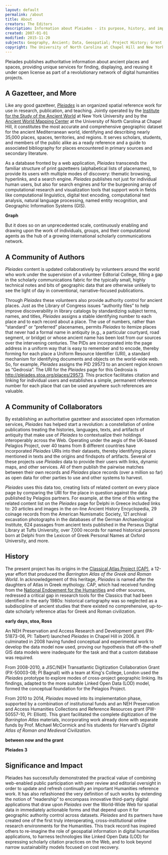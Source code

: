 ```yaml
---
layout: default
permalink: /about
title: About
creators: The Editors
description: Information about Pleiades - its purpose, history, and impact.
created: 2007-01-01
modified: 2015-11-20
subjects: Geography, Ancient; Data, Geospatial; Project History; Grant History; Documentation
copyright: The University of North Carolina at Chapel Hill and New York University
---
```


Pleiades publishes authoritative information about ancient places and spaces, providing unique services for finding, displaying, and reusing it under open license as part of a revolutionary network of digital humanities projects.

## A Gazetteer, and More

Like any good gazetteer, [_Pleiades_](http://pleiades.stoa.org) is an organized spatial reference work for use in research, publication, and teaching. Jointly operated by the [Institute for the Study of the Ancient World](http://isaw.nyu.edu) at New York University and by the [Ancient World Mapping Center](http://awmc.unc.edu) at the University of North Carolina at Chapel Hill, it constitutes the most accurate and comprehensive geographic dataset for the ancient Mediterranean world, identifying and describing nearly 35,000 places, spaces, territories, and regions.  It serves scholars, students, and members of the public alike as a ready reference and a guide to associated bibliography for places encountered in primary sources and secondary literature. 

As a database fronted by a web application, _Pleiades_ transcends the familiar structure of print gazetteers (alphabetical lists of placenames), to provide its users with multiple modes of discovery: thematic browsing, hyperlinks, and a search engine. _Pleiades_ publishes not just for individual human users, but also for search engines and for the burgeoning array of computational research and visualization tools that support work in fields like computational linguistics, digital text encoding, computational text analysis, natural language processing, named entity recognition, and Geographic Information Systems (GIS).

**Graph**

But it does so on an unprecedented scale, continuously enabling and drawing upon the work of individuals, groups, and their computational agents as the hub of a growing international scholarly communications network.

## A Community of Authors

_Pleiades_ content is updated collaboratively by volunteers around the world who work under the supervision of a volunteer Editorial College, filling a gap in the scholarly communications fabric for the typically small, highly technical notes and bits of geographic data that are otherwise unlikely to see the light of day in conventional, narrative-focused publications.  

Through _Pleiades_ these volunteers also provide authority control for ancient places. Just as the Library of Congress issues “authority files” to help improve discoverability in library catalogs by standardizing subject terms, names, and titles, _Pleiades_ assigns a stable identifying number to each place and to each record about a place. The use of numbers, rather than “standard” or “preferred” placenames, permits _Pleiades_ to itemize places that never had a formal name in antiquity (e.g., a particular courtyard, road segment, or bridge) or whose ancient name has been lost from our sources over the intervening centuries. The PIDs are incorporated into the page address in a uniform way that is easy to remember and to encode, thereby forming for each place a Uniform Resource Identifier (URI), a standard mechanism for identifying documents and objects on the world-wide web.  So, for example, _Pleiades_ assigns the PID 29573 to an ancient region known as “Gedrosia”. The URI for the _Pleiades_ page for this Gedrosia is http://pleiades.stoa.org/places/29573. This practice facilitates citation and linking for individual users and establishes a simple, permanent reference number for each place that can be used anywhere such references are valuable. 

## A Community of Collaborators

By establishing an authoritative gazetteer and associated open information services, _Pleiades_ has helped start a revolution: a constellation of online publications treating the histories, languages, texts, and artifacts of antiquity that make use of _Pleiades_ to contextualize their holdings interoperably across the Web. Operating under the aegis of the UK-based Pelagios Project, over 40 teams from 8 different countries have incorporated _Pleiades_ URIs into their datasets, thereby identifying places mentioned in texts and the origins and findspots of artifacts.  Several of these projects use _Pleiades_ data to provide their users with links, dynamic maps, and other services. All of them publish the pairwise matches between their own records and _Pleiades_ place records (over a million so far) as open data for other parties to use and other systems to harvest. 

_Pleiades_ uses this data too, creating lists of related content on every place page by comparing the URI for the place in question against the data published by Pelagios partners. For example, at the time of this writing the related content list on the _Pleiades_ page for Delphi in Greece included links to: 20 articles and images in the on-line Ancient History Encyclopedia, 29 coinage records from the American Numismatic Society, 121 archival excavation photographs in the databases of the German Archaeological Institute, 624 passages from ancient texts published in the Perseus Digital Library at Tufts University, over 7,000 records for named historical persons born at Delphi from the Lexicon of Greek Personal Names at Oxford University, and more.  

## History

The present project has its origins in the [Classical Atlas Project (CAP)](http://www.unc.edu/depts/cl-atlas), a 12-year effort that produced the _Barrington Atlas of the Greek and Roman World_. In acknowledgement of this heritage, _Pleiades_ is named after the daughters of Atlas in Greek mythology.  CAP, which had received funding from the [National Endowment for the Humanities](http://www.neh.gov/) and other sources, redressed a critical gap in research tools for the Classics that had been identified in the early 1980s: historical cartography was so neglected as a subdiscipline of ancient studies that there existed no comprehensive, up-to-date scholarly reference atlas for Greek and Roman civilization.  

**early days, stoa, Ross**

An NEH Preservation and Access Research and Development grant (PA-51873-06, PI: Talbert) launched _Pleiades_ in Chapel Hill in 2006.  It culminated in 2008 having funded conceptual and experimental work to develop the data model now used, proving our hypothesis that off-the-shelf GIS data models were inadequate for the task and that a custom database was required.  

From 2008-2010, a JISC/NEH Transatlantic Digitization Collaboration Grant (PX-50003-08; PI Bagnall) with a team at King's College, London used the _Pleiades_ prototype to explore modes of cross-project geographic linking. Its findings, adapted to the more suitable Linked Open Data (LOD) model, formed the conceptual foundation for the Pelagios Project. 

From 2010 to 2014, _Pleiades_ moved into its implementation phase, supported by a combination of institutional funds and an NEH Preservation and Access Humanities Collections and Reference Resources grant (PW-50557-10, PI: Elliott). This grant facilitated the complete digitization of the _Barrington Atlas_ materials, incorporating work already done with separate funds by Prof. Michael McCormick and his students for Harvard's _Digital Atlas of Roman and Medieval Civilization_. 

**between now and the grant**

**Pleiades 3**

## Significance and Impact

Pleiades has successfully demonstrated the practical value of combining web-enabled public participation with peer review and editorial oversight in order to update and refresh continually an important Humanities reference work. It has also refashioned the very definition of such works by extending the notion of “readership” to encompass innovative third-party digital applications that draw upon _Pleiades_ over the World-Wide Web for spatial data in immediately actionable forms and that depend upon it for geographic authority control across datasets. _Pleiades_ and its partners have created one of the first truly interoperating, cross-institutional online research environments for the Humanities. This track record has inspired others to re-imagine the role of geospatial information in digital humanities applications, to harness technologies like Linked Open Data (LOD) for expressing scholarly citation practices on the Web, and to look beyond narrow sustainability models focused on cost recovery.  



